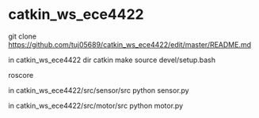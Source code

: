 # catkin_ws_ece4422

git clone https://github.com/tuj05689/catkin_ws_ece4422/edit/master/README.md

in catkin_ws_ece4422 dir
catkin make
source devel/setup.bash

roscore

in catkin_ws_ece4422/src/sensor/src
python sensor.py


in catkin_ws_ece4422/src/motor/src
python motor.py
